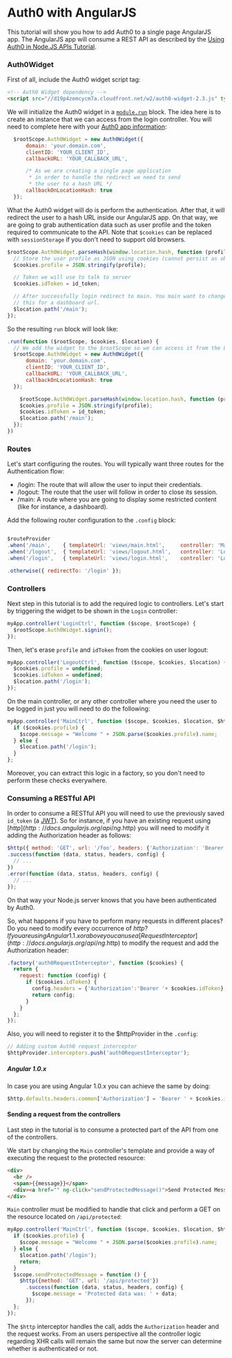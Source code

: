 # Auth0 with AngularJS

This tutorial will show you how to add Auth0 to a single page AngularJS app. The AngularJS app will consume a REST API as described by the [Using Auth0 in Node.JS APIs Tutorial](https://docs.auth0.com/nodeapi-tutorial).

### Auth0Widget

First of all, include the Auth0 widget script tag:
```html
<!-- Auth0 Widget dependency -->
<script src="//d19p4zemcycm7a.cloudfront.net/w2/auth0-widget-2.3.js" type="text/javascript"> </script>
```

We will initialize the Auth0 widget in a [`module.run`](http://docs.angularjs.org/api/angular.Module) block. The idea here is to create an instance that we can access from the login controller. You will need to complete here with your [Auth0 app information](https://app.auth0.com/#/applications):

```js
  $rootScope.Auth0Widget = new Auth0Widget({
      domain: 'your.domain.com',
      clientID: 'YOUR_CLIENT_ID',
      callbackURL: 'YOUR_CALLBACK_URL',

      /* As we are creating a single page application
       * in order to handle the redirect we need to send
       * the user to a hash URL */
      callbackOnLocationHash: true
  });
```

What the Auth0 widget will do is perform the authentication. After that, it will redirect the user to a hash URL inside our AngularJS app. On that way, we are going to grab authentication data such as user profile and the token required to communicate to the API. Note that `$cookies` can be replaced with `sessionStorage` if you don't need to support old browsers.

```js
$rootScope.Auth0Widget.parseHash(window.location.hash, function (profile, id_token, access_token) {
  // Store the user profile as JSON using cookies (cannot persist as object)
  $cookies.profile = JSON.stringify(profile);

  // Token we will use to talk to server
  $cookies.idToken = id_token;

  // After successfully login redirect to main. You main want to change
  // this for a dashboard url.
  $location.path('/main');
});
```

So the resulting `run` block will look like:
```js
.run(function ($rootScope, $cookies, $location) {
  // We add the widget to the $rootScope so we can access it from the Login controller
  $rootScope.Auth0Widget = new Auth0Widget({
      domain: 'your.domain.com',
      clientID: 'YOUR_CLIENT_ID',
      callbackURL: 'YOUR_CALLBACK_URL',
      callbackOnLocationHash: true
  });

    $rootScope.Auth0Widget.parseHash(window.location.hash, function (profile, id_token, access_token) {
    $cookies.profile = JSON.stringify(profile);
    $cookies.idToken = id_token;
    $location.path('/main');
  });
})
```

### Routes

Let's start configuring the routes. You will typically want three routes for the Authentication flow:
 * /login:  The route that will allow the user to input their credentials.
 * /logout: The route that the user will follow in order to close its session.
 * /main:   A route where you are going to display some restricted content (like for instance, a dashboard).

Add the following router configuration to the `.config` block:
```js

$routeProvider
.when('/main',    { templateUrl: 'views/main.html',     controller: 'MainCtrl'    })
.when('/logout',  { templateUrl: 'views/logout.html',   controller: 'LogoutCtrl'  })
.when('/login',   { templateUrl: 'views/login.html',    controller: 'LoginCtrl'   })

.otherwise({ redirectTo: '/login' });
```

### Controllers
Next step in this tutorial is to add the required logic to controllers. Let's start by triggering the widget to be shown in the `Login` controller:

```js
myApp.controller('LoginCtrl', function ($scope, $rootScope) {
  $rootScope.Auth0Widget.signin();
});
```

Then, let's erase `profile` and `idToken` from the cookies on user logout:
```js
myApp.controller('LogoutCtrl', function ($scope, $cookies, $location) {
  $cookies.profile = undefined;
  $cookies.idToken = undefined;
  $location.path('/login');
});
```

On the main controller, or any other controller where you need the user to be logged in just you will need to do the following:

```js
myApp.controller('MainCtrl', function ($scope, $cookies, $location, $http) {
  if ($cookies.profile) {
    $scope.message = "Welcome " + JSON.parse($cookies.profile).name;
  } else {
    $location.path('/login');
  }
};
```

Moreover, you can extract this logic in a factory, so you don't need to perform these checks everywhere.

### Consuming a RESTful API

In order to consume a RESTful API you will need to use the previously saved `id_token` (a [JWT](http://self-issued.info/docs/draft-ietf-oauth-json-web-token.html)). So for instance, if you have an existing request using [$http](http://docs.angularjs.org/api/ng.$http) you will need to modify it adding the Authorization header as follows:

```js
$http({ method: 'GET', url: '/foo', headers: {'Authorization': 'Bearer ' + $cookies.idToken })
.success(function (data, status, headers, config) {
  // ...
})
.error(function (data, status, headers, config) {
  // ...
});
```

On that way your Node.js server knows that you have been authenticated by Auth0.

So, what happens if you have to perform many requests in different places? Do you need to modify every occurrence of $http? If you are using Angular 1.1.x or above you can use a [Request Interceptor](http://docs.angularjs.org/api/ng.$http) to modify the request and add the Authorization header:

```js
.factory('auth0RequestInterceptor', function ($cookies) {
  return {
    request: function (config) {
      if ($cookies.idToken) {
        config.headers = {'Authorization':'Bearer '+ $cookies.idToken};
        return config;
      }
    }
  };
});
```

Also, you will need to register it to the $httpProvider in the `.config`:
```js
// Adding custom Auth0 request interceptor
$httpProvider.interceptors.push('auth0RequestInterceptor');
```

##### Angular 1.0.x

In case you are using Angular 1.0.x you can achieve the same by doing:
```js
$http.defaults.headers.common['Authorization'] = 'Bearer ' + $cookies.idToken;
```

#### Sending a request from the controllers
Last step in the tutorial is to consume a protected part of the API from one of the controllers.

We start by changing the `Main` controller's template and provide a way of executing the request to the protected resource:
```html
<div>
  <br />
  <span>{{message}}</span>
  <div><a href="" ng-click="sendProtectedMessage()">Send Protected Message</a></div>
</div>
```

`Main` controller must be modified to handle that click and perform a GET on the resource located on `/api/protected`:

```js
myApp.controller('MainCtrl', function ($scope, $cookies, $location, $http) {
  if ($cookies.profile) {
    $scope.message = "Welcome " + JSON.parse($cookies.profile).name;
  } else {
    $location.path('/login');
    return;
  }
  $scope.sendProtectedMessage = function () {
    $http({method: 'GET', url: '/api/protected'})
      .success(function (data, status, headers, config) {
        $scope.message = 'Protected data was: ' + data;
      });
  };
});
```

The `$http` interceptor handles the call, adds the `Authorization` header and the request works. From an users perspective all the controller logic regarding XHR calls will remain the same but now the server can determine whether is authenticated or not.
